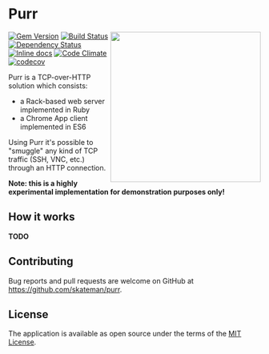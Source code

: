 # Purr

<img src="https://rawgit.com/skateman/purr/master/logo.svg" width="300" align="right" />

[![Gem Version](https://badge.fury.io/rb/purr.svg)](https://badge.fury.io/rb/purr)
[![Build Status](https://travis-ci.org/skateman/purr.svg?branch=master)](https://travis-ci.org/skateman/purr)
[![Dependency Status](https://gemnasium.com/skateman/purr.svg)](https://gemnasium.com/skateman/purr)
[![Inline docs](http://inch-ci.org/github/skateman/purr.svg?branch=master)](http://inch-ci.org/github/skateman/purr)
[![Code Climate](https://codeclimate.com/github/skateman/purr/badges/gpa.svg)](https://codeclimate.com/github/skateman/purr)
[![codecov](https://codecov.io/gh/skateman/purr/branch/master/graph/badge.svg)](https://codecov.io/gh/skateman/purr)

Purr is a TCP-over-HTTP solution which consists:
- a Rack-based web server implemented in Ruby
- a Chrome App client implemented in ES6

Using Purr it's possible to "smuggle" any kind of TCP traffic (SSH, VNC, etc.) through an HTTP connection.

**Note: this is a highly experimental implementation for demonstration purposes only!**

## How it works

**TODO**

## Contributing

Bug reports and pull requests are welcome on GitHub at https://github.com/skateman/purr.

## License

The application is available as open source under the terms of the [MIT License](http://opensource.org/licenses/MIT).
